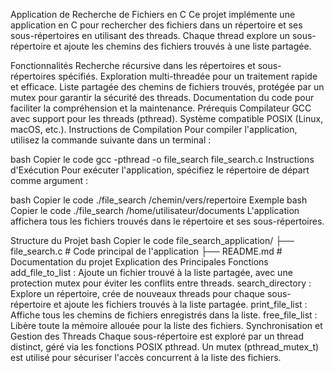 Application de Recherche de Fichiers en C
Ce projet implémente une application en C pour rechercher des fichiers dans un répertoire et ses sous-répertoires en utilisant des threads. Chaque thread explore un sous-répertoire et ajoute les chemins des fichiers trouvés à une liste partagée.

Fonctionnalités
Recherche récursive dans les répertoires et sous-répertoires spécifiés.
Exploration multi-threadée pour un traitement rapide et efficace.
Liste partagée des chemins de fichiers trouvés, protégée par un mutex pour garantir la sécurité des threads.
Documentation du code pour faciliter la compréhension et la maintenance.
Prérequis
Compilateur GCC avec support pour les threads (pthread).
Système compatible POSIX (Linux, macOS, etc.).
Instructions de Compilation
Pour compiler l'application, utilisez la commande suivante dans un terminal :

bash
Copier le code
gcc -pthread -o file_search file_search.c
Instructions d'Exécution
Pour exécuter l'application, spécifiez le répertoire de départ comme argument :

bash
Copier le code
./file_search /chemin/vers/repertoire
Exemple
bash
Copier le code
./file_search /home/utilisateur/documents
L'application affichera tous les fichiers trouvés dans le répertoire et ses sous-répertoires.

Structure du Projet
bash
Copier le code
file_search_application/
├── file_search.c          # Code principal de l'application
├── README.md              # Documentation du projet
Explication des Principales Fonctions
add_file_to_list : Ajoute un fichier trouvé à la liste partagée, avec une protection mutex pour éviter les conflits entre threads.
search_directory : Explore un répertoire, crée de nouveaux threads pour chaque sous-répertoire et ajoute les fichiers trouvés à la liste partagée.
print_file_list : Affiche tous les chemins de fichiers enregistrés dans la liste.
free_file_list : Libère toute la mémoire allouée pour la liste des fichiers.
Synchronisation et Gestion des Threads
Chaque sous-répertoire est exploré par un thread distinct, géré via les fonctions POSIX pthread. Un mutex (pthread_mutex_t) est utilisé pour sécuriser l'accès concurrent à la liste des fichiers.
